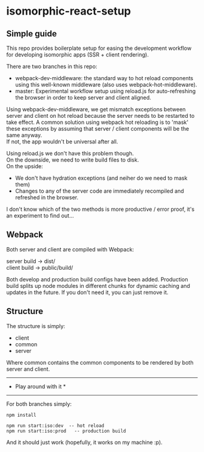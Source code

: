 # isomorphic-react-setup

Simple guide
------------ 
This repo provides boilerplate setup for easing the development workflow for developing isomorphic apps (SSR + client rendering). 

There are two branches in this repo: 

- webpack-dev-middleware: the standard way to hot reload components using this well-known middleware (also uses webpack-hot-middleware).  
- master: Experimental workflow setup using reload.js for auto-refreshing the browser in order to keep server and client aligned.  

Using webpack-dev-middleware, we get mismatch exceptions between server and client on hot reload because the server needs to be restarted to take effect. 
A common solution using webpack hot reloading is to 'mask' these exceptions by assuming that server / client components will be the same anyway.  
If not, the app wouldn't be universal after all.  

Using reload.js we don't have this problem though.  
On the downside, we need to write build files to disk.  
On the upside: 
- We don't have hydration exceptions (and neiher do we need to mask them)  
- Changes to any of the server code are immediately recompiled and refreshed in the browser. 

I don't know which of the two methods is more productive / error proof, it's an experiment to find out... 

Webpack 
------- 
Both server and client are compiled with Webpack: 

server build -> dist/  
client build -> public/build/ 

Both develop and production build configs have been added. 
Production build splits up node modules in different chunks for dynamic caching and updates in the future. 
If you don't need it, you can just remove it. 

Structure 
--------- 
The structure is simply: 

- client  
- common  
- server  

Where common contains the common components to be rendered by both server and client. 

***********************
* Play around with it *
*********************** 

For both branches simply: 

    npm install 

    npm run start:iso:dev  -- hot reload 
    npm run start:iso:prod   -- production build 

And it should just work (hopefully, it works on my machine :p). 
